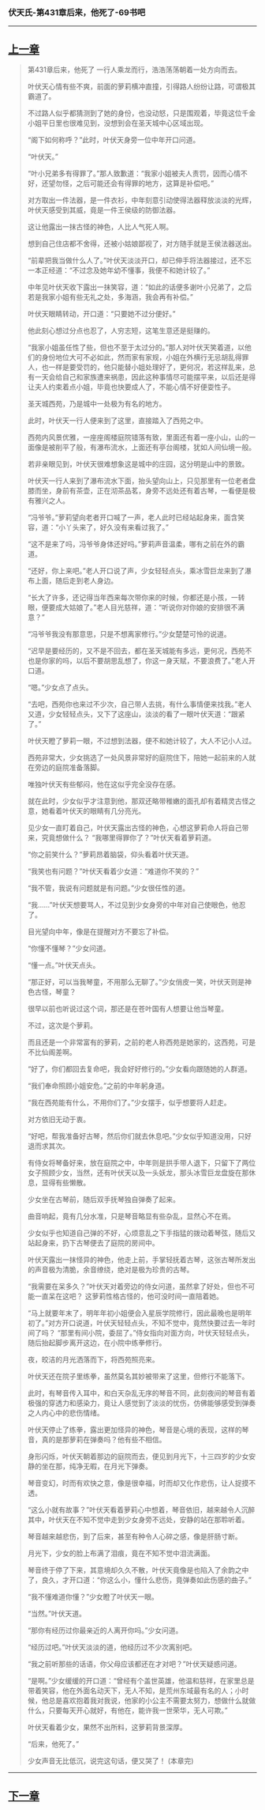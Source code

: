 ### 伏天氏-第431章后来，他死了-69书吧

--------
[上一章](./8b9b197efb802b593f01251ca81b1d78.md)
--------


>
>
>
>第431章后来，他死了
>一行人乘龙而行，浩浩荡荡朝着一处方向而去。
>
>叶伏天心情有些不爽，前面的萝莉横冲直撞，引得路人纷纷让路，可谓极其霸道了。
>
>不过路人似乎都猜测到了她的身份，也没动怒，只是围观着，毕竟这位千金小姐平日里也很难见到，没想到会在圣天城中心区域出现。
>
>“阁下如何称呼？”此时，叶伏天身旁一位中年开口问道。
>
>“叶伏天。”
>
>“叶小兄弟多有得罪了。”那人致歉道：“我家小姐被夫人责罚，因而心情不好，还望勿怪，之后可能还会有得罪的地方，这算是补偿吧。”
>
>对方取出一件法器，是一件衣衫，中年刻意引动使得法器释放淡淡的光辉，叶伏天感受到其威，竟是一件王侯级的防御法器。
>
>这让他露出一抹古怪的神色，人比人气死人啊。
>
>想到自己住店都不舍得，还被小姑娘鄙视了，对方随手就是王侯法器送出。
>
>“前辈把我当做什么人了。”叶伏天淡淡开口，却已伸手将法器接过，还不忘一本正经道：“不过念及她年幼不懂事，我便不和她计较了。”
>
>中年见叶伏天收下露出一抹笑容，道：“如此的话便多谢叶小兄弟了，之后若是我家小姐有些无礼之处，多海涵，我会再有补偿。”
>
>叶伏天眼睛转动，开口道：“只要她不过分便好。”
>
>他此刻心想过分点也忍了，人穷志短，这笔生意还是挺赚的。
>
>“我家小姐虽任性了些，但也不至于太过分的。”那人对叶伏天笑着道，以他们的身份地位大可不必如此，然而家有家规，小姐在外横行无忌胡乱得罪人，也一样是要受罚的，他只能替小姐处理好了，更何况，若这样乱来，总有一天会给自己和家族遭来祸患，因此这种事情尽可能摆平来，以后还是得让夫人约束着点小姐，毕竟也快要成人了，不能心情不好便耍性子。
>
>圣天城西苑，乃是城中一处极为有名的地方。
>
>此时，叶伏天一行人便来到了这里，直接踏入了西苑之中。
>
>西苑内风景优雅，一座座阁楼庭院错落有致，里面还有着一座小山，山的一面像是被削平了般，有瀑布流水，上面还有亭台阁楼，犹如人间仙境一般。
>
>若非亲眼见到，叶伏天很难想象这是城中的庄园，这分明是山中的景致。
>
>叶伏天一行人来到了瀑布流水下面，抬头望向山上，只见那里有一位老者盘膝而坐，身前有茶壶，正在沏茶品茗，身旁不远处还有着古琴，一看便是极有雅兴之人。
>
>“冯爷爷。”萝莉望向老者开口喊了一声，老人此时已经站起身来，面含笑容，道：“小丫头来了，好久没有来看过我了。”
>
>“这不是来了吗，冯爷爷身体还好吗。”萝莉声音温柔，哪有之前在外的霸道。
>
>“还好，你上来吧。”老人开口说了声，少女轻轻点头，乘冰雪巨龙来到了瀑布上面，随后走到老人身边。
>
>“长大了许多，还记得当年西来每次带你来的时候，你都还是小孩，一转眼，便要成大姑娘了。”老人目光慈祥，道：“听说你对你娘的安排很不满意？”
>
>“冯爷爷我没有那意思，只是不想离家修行。”少女楚楚可怜的说道。
>
>“迟早是要经历的，又不是不回去，都在圣天城能有多远，更何况，西苑不也是你家的吗，以后不要胡思乱想了，你这一身天赋，不要浪费了。”老人开口道。
>
>“嗯。”少女点了点头。
>
>“去吧，西苑你也来过不少次，自己带人去挑，有什么事情便来找我。”老人又道，少女轻轻点头，又下了这座山，淡淡的看了一眼叶伏天道：“跟紧了。”
>
>叶伏天瞪了萝莉一眼，不过想到法器，便不和她计较了，大人不记小人过。
>
>西苑非常大，少女挑选了一处风景非常好的庭院住下，陪她一起前来的人就在旁边的庭院准备落脚。
>
>唯独叶伏天有些郁闷，他在这似乎完全没存在感。
>
>就在此时，少女似乎才注意到他，那双还略带稚嫩的面孔却有着精灵古怪之意，她看着叶伏天的眼睛有几分亮光。
>
>见少女一直盯着自己，叶伏天露出古怪的神色，心想这萝莉命人将自己带来，究竟想做什么？
>“我哪里得罪你了？”叶伏天看着萝莉道。
>
>“你之前笑什么？”萝莉昂着脑袋，仰头看着叶伏天道。
>
>“我笑也有问题？”叶伏天看着少女道：“难道你不笑的？”
>
>“我不管，我说有问题就是有问题。”少女很任性的道。
>
>“我……”叶伏天想要骂人，不过见到少女身旁的中年对自己使眼色，他忍了。
>
>目光望向中年，像是在提醒对方不要忘了补偿。
>
>“你懂不懂琴？”少女问道。
>
>“懂一点。”叶伏天点头。
>
>“那正好，可以当我琴童，不用那么无聊了。”少女俏皮一笑，叶伏天则是神色古怪，琴童？
>
>很早以前也听说过这个词，那还是在苍叶国有人想要让他当琴童。
>
>不过，这次是个萝莉。
>
>而且还是一个非常富有的萝莉，之前的老人称西苑是她家的，这西苑，可是不比仙阁差啊。
>
>“好了，你们都回去复命吧，我会好好修行的。”少女看向跟随她的人群道。
>
>“我们奉命照顾小姐安危。”之前的中年躬身道。
>
>“我在西苑能有什么，不用你们了。”少女摆手，似乎想要将人赶走。
>
>对方依旧无动于衷。
>
>“好吧，帮我准备好古琴，然后你们就去休息吧。”少女似乎知道没用，只好退而求其次。
>
>有侍女将琴备好来，放在庭院之中，中年则是拱手带人退下，只留下了两位女子照顾少女，当然，还有叶伏天以及一头妖龙，那头冰雪巨龙盘旋在那休息，显得有些懒散。
>
>少女坐在古琴前，随后双手抚琴独自弹奏了起来。
>
>曲音响起，竟有几分水准，只是琴音略显有些杂乱，显然心不在焉。
>
>少女似乎也知道自己弹的不好，心烦意乱之下手指猛的拨动着琴弦，随后又站起身来，扔下古琴便去了庭院的房间中。
>
>叶伏天露出一抹怪异的神色，他走上前，手掌轻抚着古琴，这张古琴所发出的声音极为清脆，余音缭绕，绝对是极为珍贵的古琴。
>
>“我需要在呆多久？”叶伏天对着旁边的侍女问道，虽然拿了好处，但也不可能一直呆在这吧？
>这萝莉性格古怪的，他可没时间一直陪着她。
>
>“马上就要年末了，明年年初小姐便会入星辰学院修行，因此最晚也是明年初了。”对方开口说道，叶伏天轻轻点头，不知不觉中，竟然快要过去一年时间了吗？
>“那里有间小院，委屈了。”侍女指向对面方向，叶伏天轻轻点头，随后抬起脚步离开这边，在小院中练拳修行。
>
>夜，皎洁的月光洒落而下，将西苑照亮来。
>
>叶伏天还在院子里练拳，虽然莫名其妙被带来了这里，但修行不能落下。
>
>此时，有琴音传入耳中，和白天杂乱无序的琴音不同，此刻夜间的琴音有着极强的穿透力和感染力，竟让人感觉到了淡淡的忧伤，仿佛能够感受到弹奏之人内心中的悲伤情绪。
>
>叶伏天停止了练拳，露出更加怪异的神色，琴音是心境的表现，这样的琴音，真的是那萝莉在弹奏吗？他有些不相信。
>
>身形闪烁，叶伏天朝着那边的庭院而去，便见到月光下，十三四岁的少女安静的坐在那，纯净无暇，在月光下弹奏。
>
>琴音变幻，时而有欢快之意，像是很幸福，时而却又化作悲伤，让人捉摸不透。
>
>“这么小就有故事？”叶伏天看着萝莉心中想着，琴音依旧，越来越令人沉醉其中，叶伏天在不知不觉中走到少女身旁不远处，安静的站在那聆听着。
>
>琴音越来越悲伤，到了后来，甚至有种令人心碎之感，像是肝肠寸断。
>
>月光下，少女的脸上布满了泪痕，竟在不知不觉中泪流满面。
>
>琴音终于停了下来，其意境却久久不散，叶伏天竟像是也陷入了余韵之中了，良久，才开口道：“你这么小，懂什么悲伤，竟弹奏如此伤感的曲子。”
>
>“我不懂难道你懂？”少女瞪了叶伏天一眼。
>
>“当然。”叶伏天道。
>
>“那你有经历过你最亲近的人离开你吗。”少女问道。
>
>“经历过吧。”叶伏天淡淡的道，他经历过不少次离别吧。
>
>“我之前听那些的话语，你父母应该都还在才对吧？”叶伏天疑惑问道。
>
>“是啊。”少女缓缓的开口道：“曾经有个盖世英雄，他温和慈祥，在家里总是带着笑容，他在外面名动天下，无人不知，是荒州东域最有名的人；小时候，他总是喜欢抱着我对我说，他家的小公主不需要太努力，想做什么就做什么，只要每天开心就好，有他在，能许我一世荣华，无人可欺。”
>
>叶伏天看着少女，果然不出所料，这萝莉背景深厚。
>
>“后来，他死了。”
>
>少女声音无比低沉，说完这句话，便又哭了！
>(本章完)
>
>

--------
[下一章](./48c7f82fd3287f98ec1783f20d98a330.md)
--------

